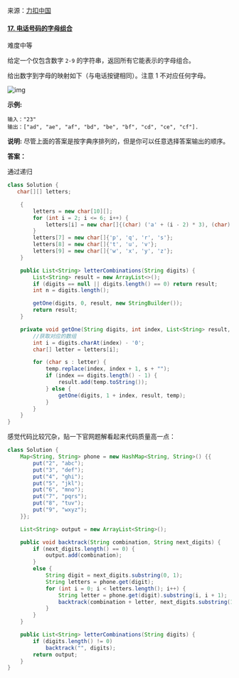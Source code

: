                                                                                                                                                                                                                                                                                                                                                                                                                                                                                                                                                                                        

来源：[力扣中国](https://leetcode-cn.com/)

#### [17. 电话号码的字母组合](https://leetcode-cn.com/problems/letter-combinations-of-a-phone-number/)

难度中等

给定一个仅包含数字 `2-9` 的字符串，返回所有它能表示的字母组合。

给出数字到字母的映射如下（与电话按键相同）。注意 1 不对应任何字母。

![img](https://assets.leetcode-cn.com/aliyun-lc-upload/original_images/17_telephone_keypad.png)

**示例:**

```
输入："23"
输出：["ad", "ae", "af", "bd", "be", "bf", "cd", "ce", "cf"].
```

**说明:**
尽管上面的答案是按字典序排列的，但是你可以任意选择答案输出的顺序。



**答案：**

通过递归

```java
class Solution {
   char[][] letters;

    {
        letters = new char[10][];
        for (int i = 2; i <= 6; i++) {
            letters[i] = new char[]{(char) ('a' + (i - 2) * 3), (char) ('a' + (i - 2) * 3 + 1), (char) ('a' + (i - 2) * 3 + 2)};
        }
        letters[7] = new char[]{'p', 'q', 'r', 's'};
        letters[8] = new char[]{'t', 'u', 'v'};
        letters[9] = new char[]{'w', 'x', 'y', 'z'};
    }

    public List<String> letterCombinations(String digits) {
        List<String> result = new ArrayList<>();
        if (digits == null || digits.length() == 0) return result;
        int n = digits.length();

        getOne(digits, 0, result, new StringBuilder());
        return result;
    }

    private void getOne(String digits, int index, List<String> result, StringBuilder temp) {
        //获取对应的数组
        int i = digits.charAt(index) - '0';
        char[] letter = letters[i];

        for (char s : letter) {
            temp.replace(index, index + 1, s + "");
            if (index == digits.length() - 1) {
                result.add(temp.toString());
            } else {
                getOne(digits, 1 + index, result, temp);
            }
        }
    }
}
```



感觉代码比较冗杂，贴一下官网题解看起来代码质量高一点：

```java
class Solution {
    Map<String, String> phone = new HashMap<String, String>() {{
        put("2", "abc");
        put("3", "def");
        put("4", "ghi");
        put("5", "jkl");
        put("6", "mno");
        put("7", "pqrs");
        put("8", "tuv");
        put("9", "wxyz");
    }};

    List<String> output = new ArrayList<String>();

    public void backtrack(String combination, String next_digits) {
        if (next_digits.length() == 0) {
            output.add(combination);
        }
        else {
            String digit = next_digits.substring(0, 1);
            String letters = phone.get(digit);
            for (int i = 0; i < letters.length(); i++) {
                String letter = phone.get(digit).substring(i, i + 1);
                backtrack(combination + letter, next_digits.substring(1));
            }
        }
    }

    public List<String> letterCombinations(String digits) {
        if (digits.length() != 0)
            backtrack("", digits);
        return output;
    }
}
```

